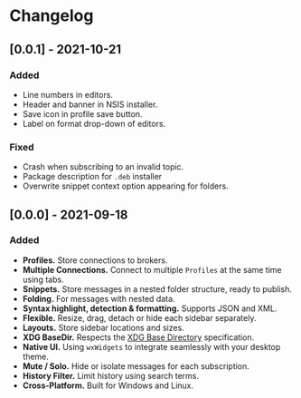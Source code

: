 # Changelog

## [0.0.1] - 2021-10-21

### Added

- Line numbers in editors.
- Header and banner in NSIS installer.
- Save icon in profile save button.
- Label on format drop-down of editors.

### Fixed

- Crash when subscribing to an invalid topic.
- Package description for `.deb` installer
- Overwrite snippet context option appearing for folders.

## [0.0.0] - 2021-09-18

### Added

- **Profiles.** Store connections to brokers.
- **Multiple Connections.** Connect to multiple `Profiles` at the same time using tabs.
- **Snippets.** Store messages in a nested folder structure, ready to publish.
- **Folding.** For messages with nested data.
- **Syntax highlight, detection & formatting.** Supports JSON and XML.
- **Flexible.** Resize, drag, detach or hide each sidebar separately.
- **Layouts.** Store sidebar locations and sizes.
- **XDG BaseDir.** Respects the [XDG Base Directory](https://specifications.freedesktop.org/basedir-spec/basedir-spec-latest.html) specification.
- **Native UI.** Using `wxWidgets` to integrate seamlessly with your desktop theme.
- **Mute / Solo.** Hide or isolate messages for each subscription.
- **History Filter.** Limit history using search terms.
- **Cross-Platform.** Built for Windows and Linux.

